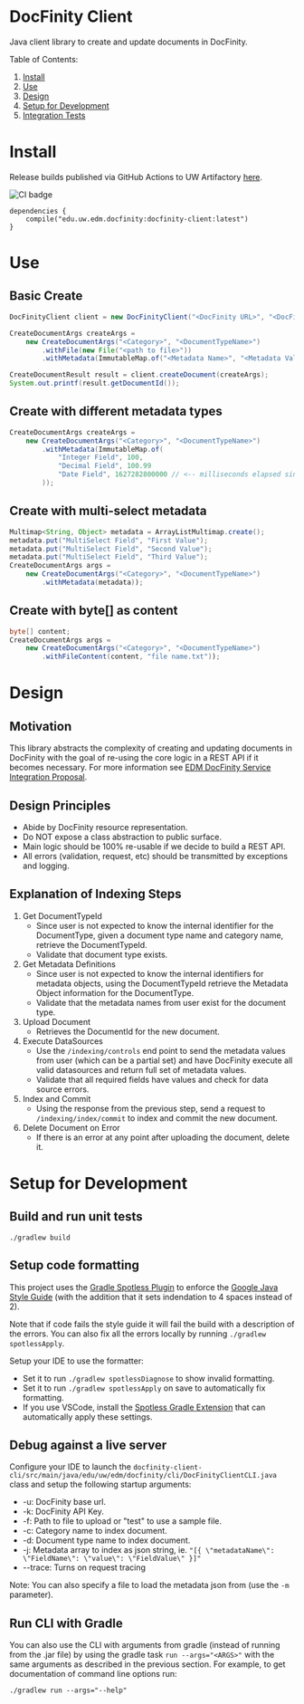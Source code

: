 # DocFinity Client

Java client library to create and update documents in DocFinity.

Table of Contents:

1. [Install](#Install)
1. [Use](#Use)
1. [Design](#Design)
1. [Setup for Development](#Setup-for-Development)
1. [Integration Tests](#Integration-Tests)

# Install

Release builds published via GitHub Actions to UW Artifactory [here](https://artifact.s.uw.edu/artifactory/webapp/#/artifacts/browse/tree/General/eaiw-release-local/edu/uw/edm/docfinity/docfinity-client).

![CI badge](https://github.com/uw-it-edm/docfinity-client/actions/workflows/ci.yml/badge.svg?branch=develop)

```
dependencies {
    compile("edu.uw.edm.docfinity:docfinity-client:latest")
}
```
# Use

## Basic Create

```java
DocFinityClient client = new DocFinityClient("<DocFinity URL>", "<DocFinity API KEY>");

CreateDocumentArgs createArgs =
    new CreateDocumentArgs("<Category>", "<DocumentTypeName>")
        .withFile(new File("<path to file>"))
        .withMetadata(ImmutableMap.of("<Metadata Name>", "<Metadata Value>"));

CreateDocumentResult result = client.createDocument(createArgs);
System.out.printf(result.getDocumentId());
```

## Create with different metadata types

```java
CreateDocumentArgs createArgs = 
    new CreateDocumentArgs("<Category>", "<DocumentTypeName>")
        .withMetadata(ImmutableMap.of(
            "Integer Field", 100,
            "Decimal Field", 100.99
            "Date Field", 1627282800000 // <-- milliseconds elapsed since January 1, 1970.
        ));
```

## Create with multi-select metadata

```java
Multimap<String, Object> metadata = ArrayListMultimap.create();
metadata.put("MultiSelect Field", "First Value");
metadata.put("MultiSelect Field", "Second Value");
metadata.put("MultiSelect Field", "Third Value");
CreateDocumentArgs args = 
    new CreateDocumentArgs("<Category>", "<DocumentTypeName>")
        .withMetadata(metadata));
```

## Create with byte[] as content

```java
byte[] content;
CreateDocumentArgs args = 
    new CreateDocumentArgs("<Category>", "<DocumentTypeName>")
        .withFileContent(content, "file name.txt"));
```

# Design
## Motivation

This library abstracts the complexity of creating and updating documents in DocFinity with the goal of re-using the core logic in a 
REST API if it becomes necessary. For more information see [EDM DocFinity Service Integration Proposal](https://wiki.cac.washington.edu/x/rcT8Bw).

## Design Principles

- Abide by DocFinity resource representation.
- Do NOT expose a class abstraction to public surface.
- Main logic should be 100% re-usable if we decide to build a REST API.
- All errors (validation, request, etc) should be transmitted by exceptions and logging.

## Explanation of Indexing Steps

1. Get DocumentTypeId
    - Since user is not expected to know the internal identifier for the DocumentType, given a document type name and category name, retrieve the DocumentTypeId.
    - Validate that document type exists.
2. Get Metadata Definitions
    - Since user is not expected to know the internal identifiers for metadata objects, using the DocumentTypeId retrieve the Metadata Object information for the DocumentType.
    - Validate that the metadata names from user exist for the document type.
3. Upload Document
    - Retrieves the DocumentId for the new document.
4. Execute DataSources
    - Use the `/indexing/controls` end point to send the metadata values from user (which can be a partial set) and have DocFinity execute all valid datasources and return full set of metadata values.
    - Validate that all required fields have values and check for data source errors.
5. Index and Commit
    - Using the response from the previous step, send a request to `/indexing/index/commit` to index and commit the new document.
6. Delete Document on Error
    - If there is an error at any point after uploading the document, delete it.

# Setup for Development

## Build and run unit tests

```
./gradlew build
```

## Setup code formatting

This project uses the [Gradle Spotless Plugin](https://plugins.gradle.org/plugin/com.diffplug.gradle.spotless) to enforce the [Google Java Style Guide](https://google.github.io/styleguide/javaguide) (with the addition that it sets indendation to 4 spaces instead of 2). 

Note that if code fails the style guide it will fail the build with a description of the errors. You can also fix all the errors locally by running `./gradlew spotlessApply`.

Setup your IDE to use the formatter:

- Set it to run `./gradlew spotlessDiagnose` to show invalid formatting.
- Set it to run `./gradlew spotlessApply` on save to automatically fix formatting.
- If you use VSCode, install the [Spotless Gradle Extension](https://marketplace.visualstudio.com/items?itemName=richardwillis.vscode-spotless-gradle) that can automatically apply these settings.

## Debug against a live server

Configure your IDE to launch the `docfinity-client-cli/src/main/java/edu/uw/edm/docfinity/cli/DocFinityClientCLI.java` class and setup the following startup arguments:

- -u: DocFinity base url.
- -k: DocFinity API Key.
- -f: Path to file to upload or "test" to use a sample file.
- -c: Category name to index document.
- -d: Document type name to index document.
- -j: Metadata array to index as json string, ie. `"[{ \"metadataName\": \"FieldName\": \"value\": \"FieldValue\" }]"`
- --trace: Turns on request tracing

Note: You can also specify a file to load the metadata json from (use the `-m` parameter).

## Run CLI with Gradle

You can also use the CLI with arguments from gradle (instead of running from the .jar file) by using the gradle task `run --args="<ARGS>"` with the same arguments as described in the previous section. For example, to get documentation of command line options run:

```
./gradlew run --args="--help"
```
